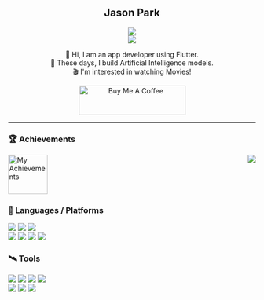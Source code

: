 <div align="center">
  
  ## Jason Park
<a href="https://dutchvandaline.github.io/">
    <img src="https://img.shields.io/badge/Github Blog-171515?style=for-the-badge&logo=github&logoColor=white"/>
</a>
<br>
<a href="https://mail.google.com/mail/?view=cm&fs=1&to=developerha0013@gmail.com">
    <img src="https://img.shields.io/badge/developerha0013@gmail.com-EA4335?style=flat-square&logo=Gmail&logoColor=white"/>
</a>
<br>



👋 Hi, I am an app developer using Flutter.<br>
🚀 These days, I build Artificial Intelligence models.<br>
🎬 I'm interested in watching Movies!

<a href="https://www.buymeacoffee.com/PequodApp" target="_blank">
  <img src="https://cdn.buymeacoffee.com/buttons/v2/default-yellow.png" alt="Buy Me A Coffee" style="height: 60px; width: 217px;" >
</a>

</div>

---

### 🏆 Achievements

<a href="https://medium.com/@developerha0013/achievement-unlocked-gpu-killer-69fc48fa7ac8" target="_blank" title="GPU-KILLER; Killed 3090 while running AI project">
  <img src="https://github.com/user-attachments/assets/16396fd7-c2ea-402f-ac81-1d4a8aa3c436" alt="My Achievements" width="80" style="max-width:100%; height:auto;"/>
</a>


<img align= "right" src="https://github-readme-stats.vercel.app/api?username=DutchVandaline&show_icons=true&theme=dark">

### 🚀 Languages / Platforms

<img src="https://img.shields.io/badge/Dart-0175C2?style=flat-square&logo=Dart&logoColor=white"/> <img src="https://img.shields.io/badge/Python-3776AB?style=flat-square&logo=Python&logoColor=white"/> <img src="https://img.shields.io/badge/C-A8B9CC?style=flat-square&logo=C&logoColor=white"/> <br>
<img src="https://img.shields.io/badge/Android-3DDC84?style=flat-square&logo=Android&logoColor=white"/> <img src="https://img.shields.io/badge/iOS-000000?style=flat-square&logo=Apple&logoColor=white"/> <img src="https://img.shields.io/badge/Flutter-02569B?style=flat-square&logo=Flutter&logoColor=white"/> <img src="https://img.shields.io/badge/Django-092E20?style=flat-square&logo=Django&logoColor=white"/><br>

### 🛰️ Tools
<img src="https://img.shields.io/badge/macOS-000000?style=flat-square&logo=macOS&logoColor=white"/> <img src="https://img.shields.io/badge/Windows-0078D4?style=flat-square&logo=Windows&logoColor=white"/> <img src="https://img.shields.io/badge/Linux-FCC624?style=flat-square&logo=Linux&logoColor=white"/> <img src="https://img.shields.io/badge/Ubuntu-E95420?style=flat-square&logo=Ubuntu&logoColor=white"/> <br>
<img src="https://img.shields.io/badge/Android_Studio-3DDC84?style=flat-square&logo=androidstudio&logoColor=white"/> <img src="https://img.shields.io/badge/Git-F05032?style=flat-square&logo=Git&logoColor=white"/> <img src="https://img.shields.io/badge/PyTorch-EE4C2C?style=flat-square&logo=PyTorch&logoColor=white"/>

<!---
most used languages
<img src="https://github-readme-stats.vercel.app/api/top-langs/?username=DutchVandaline&layout=compact&theme=gruvbox"> 
DutchVandaline/DutchVandaline is a ✨ special ✨ repository because its `README.md` (this file) appears on your GitHub profile.
You can click the Preview link to take a look at your changes.
--->
